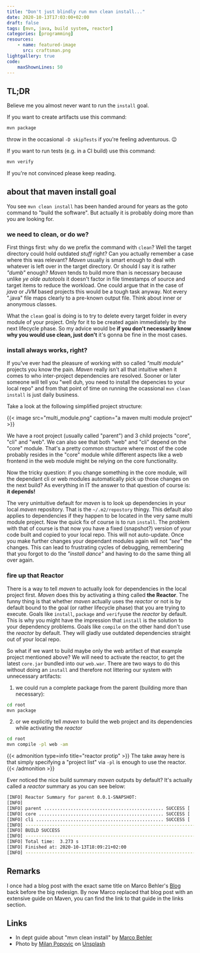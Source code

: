 ```yaml
---
title: "Don't just blindly run mvn clean install..."
date: 2020-10-13T17:03:00+02:00
draft: false
tags: [mvn, java, build system, reactor]
categories: [programming]
resources:
    - name: featured-image
      src: craftsman.png
lightgallery: true
code:
    maxShownLines: 50
---
```


## TL;DR

Believe me you almost never want to run the `install` goal.

If you want to create artifacts use this command:

```bash
mvn package
```

throw in the occasional `-D skipTests` if you're feeling adventurous. :wink:

If you want to run tests (e.g. in a CI build) use this command:

```bash
mvn verify
```

If you're not convinced please keep reading.

## about that maven install goal

You see `mvn clean install` has been handed around for years as the goto command to "build the software". But actually it is probably doing more than you are looking for.

### we need to clean, or do we?

First things first: why do we prefix the command with `clean`? Well the target directory could hold outdated _stuff_ right? Can you actually remember a case where this was relevant? _Maven_ usually is smart enough to deal with whatever is left over in the target directory. Or should I say it is rather _"dumb"_ enough? _Maven_ tends to build more than is necessary because unlike _ye olde autotools_ it doesn't factor in file timestamps of source and target items to reduce the workload. One could argue that in the case of _java_ or _JVM_ based projects this would be a tough task anyway. Not every ".java" file maps clearly to a pre-known output file. Think about inner or anonymous classes.

What the `clean` goal is doing is to try to delete every target folder in every module of your project. Only for it to be created again immediately by the next lifecycle phase. So my advice would be __if you don't necessarily know why you would use clean, just don't__ it's gonna be fine in the most cases. 

### install always works, right?

If you've ever had the pleasure of working with so called _"multi module"_ projects you know the pain. _Maven_ really isn't all that intuitive when it comes to who inter-project dependencies are resolved. Sooner or later someone will tell you "well duh, you need to install the depencies to your local repo" and from that point of time on running the ocassional `mvn clean install` is just daily business.

Take a look at the following simplified project structure:

{{< image src="multi_module.png" caption="a maven multi module project" >}} 

We have a root project (usually called "parent") and 3 child projects "core", "cli" and "web". We can also see that both "web" and "cli" depend on the "core" module. That's a pretty common structure where most of the code probably resides in the "core" module while different aspects like a web frontend in the web module might be relying on the core functionality.

Now the tricky question: if you change something in the core module, will the dependant cli or web modules automatically pick up those changes on the next build? As everything in IT the answer to that question of course is: __it depends!__

The very unintuitive default for _maven_ is to look up dependencies in your local _maven_ repository. That is the `~/.m2/repostory` thingy. This default also applies to dependencies if they happen to be located in the very same multi module project. Now the quick fix of course is to run `install`. The problem with that of course is that now you have a fixed (snapshot?) version of your code built and copied to your local repo. This will not auto-update. Once you make further changes your dependant modules again will not _"see"_ the changes. This can lead to frustrating cycles of debugging, remembering that you forgot to do the _"install dance"_ and having to do the same thing all over again.

### fire up that Reactor

There is a way to tell _maven_ to actually look for dependencies in the local project first. _Maven_ does this by activating a thing called __the Reactor__. The funny thing is that whether _maven_ actually uses the _reactor_ or not is by default bound to the goal (or rather lifecycle phase) that you are trying to execute. Goals like `install`, `package` and `verify`use the _reactor_ by default. This is why you might have the impression that `install` is the solution to your dependency problems. Goals like `compile` on the other hand don't use the _reactor_ by default. They will gladly use outdated dependencies straight out of your local repo.

So what if we want to build maybe only the web artifact of that example project mentioned above? We will need to activate the reactor, to get the latest `core.jar` bundled into our `web.war`. There are two ways to do this without doing an `install` and therefore not littering our system with unnecessary artifacts:

 1. we could run a complete package from the parent (building more than necessary):
 ```bash
cd root
mvn package
 ```
 2. or we explicitly tell _maven_ to build the web project and its dependencies while activating the _reactor_
 ```bash
cd root
mvn compile -pl web -am
```

{{< admonition type=info title="reactor protip" >}}
The take away here is that simply specifying a "project list" via `-pl` is enough to use the reactor. 
{{< /admonition >}}

Ever noticed the nice build summary _maven_ outputs by default? It's actually called a _reactor_ summary as you can see below:

```bash
[INFO] Reactor Summary for parent 0.0.1-SNAPSHOT:
[INFO]
[INFO] parent ............................................. SUCCESS [  0.011 s]
[INFO] core ............................................... SUCCESS [  1.590 s]
[INFO] cli ................................................ SUCCESS [  1.518 s]
[INFO] ------------------------------------------------------------------------
[INFO] BUILD SUCCESS
[INFO] ------------------------------------------------------------------------
[INFO] Total time:  3.273 s
[INFO] Finished at: 2020-10-13T18:09:21+02:00
[INFO] ------------------------------------------------------------------------
```

## Remarks

I once had a blog post with the exact same title on Marco Behler's [Blog](https://www.marcobehler.com/blog) back before the big redesign. By now Marco replaced that blog post with an extensive guide on Maven, you can find the link to that guide in the links section.

## Links 
 - In dept guide about "mvn clean install" by [Marco Behler](https://www.marcobehler.com/guides/mvn-clean-install-a-short-guide-to-maven)
 - Photo by [Milan Popovic](https://unsplash.com/@itsmiki5?utm_source=unsplash&amp;utm_medium=referral&amp;utm_content=creditCopyText) on [Unsplash](https://unsplash.com/s/photos/craftsman?utm_source=unsplash&amp;utm_medium=referral&amp;utm_content=creditCopyText)
 
